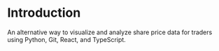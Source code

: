 # Introduction
An alternative way to visualize and analyze share price data for traders using Python, Git, React, and TypeScript. 

